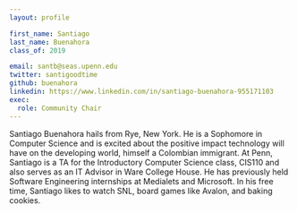 ```yaml
---
layout: profile

first_name: Santiago
last_name: Buenahora
class_of: 2019

email: santb@seas.upenn.edu
twitter: santigoodtime
github: buenahora
linkedin: https://www.linkedin.com/in/santiago-buenahora-955171103
exec:
  role: Community Chair
---
```


Santiago Buenahora hails from Rye, New York. He is a Sophomore in Computer Science and is excited about the positive impact technology will have on the developing world, himself a Colombian immigrant. At Penn, Santiago is a TA for the Introductory Computer Science class, CIS110 and also serves as an IT Advisor in Ware College House. He has previously held Software Engineering internships at Medialets and Microsoft. In his free time, Santiago likes to watch SNL, board games like Avalon, and baking cookies.
